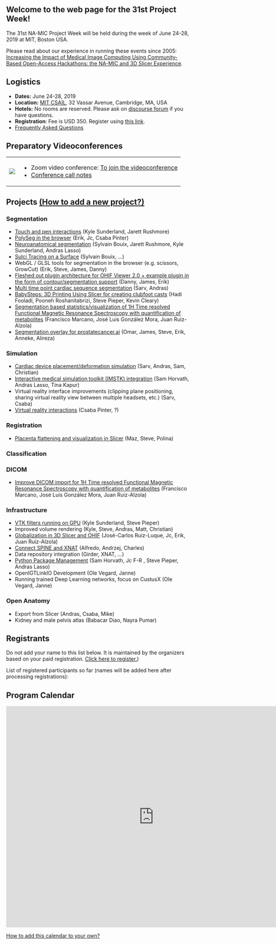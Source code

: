 
## Welcome to the web page for the 31st Project Week!




The 31st NA-MIC Project Week will be held during the week of June 24-28, 2019 at MIT, Boston USA.

Please read about our experience in running these events since 2005: [Increasing the Impact of Medical Image Computing Using
Community-Based Open-Access Hackathons: the NA-MIC and 3D Slicer Experience](http://www.spl.harvard.edu/publications/item/view/3004).

## Logistics
- **Dates:** June 24-28, 2019
- **Location:** [MIT CSAIL](https://www.csail.mit.edu/about/visit-csail), 32 Vassar Avenue, Cambridge, MA, USA
- **Hotels:** No rooms are reserved.  Please ask on [discourse forum](https://discourse.slicer.org/c/community/project-week) if you have questions.
- **Registration**: Fee is USD 350.  Register using [this link](https://www.regonline.com/registration/Checkin.aspx?EventID=2555870).
- [Frequently Asked Questions](ProjectWeek)

## Preparatory Videoconferences


<table><tr>
    <td>
        <img src="zoom-photo-2019-05-07.png">
    </td>
    <td>
        <ul>
            <li>
                Zoom video conference: <a href="https://zoom.us/j/692997791">To join the videoconference</a>
            </li>
            <li>
<a href="https://github.com/NA-MIC/ProjectWeek/blob/master/PW31_2019_Boston/PreparatoryMeetingsNotes.md">Conference call notes</a>
            </li>
        </ul>
    </td>
</tr></table>

## Projects [(How to add a new project?)](Projects/README.md)
<a name="ProjectsList"/>


### Segmentation
- [Touch and pen interactions](Projects/TouchAndPenInteractions/README.md) (Kyle Sunderland, Jarett Rushmore)
- [PolySeg in the browser](Projects/PolySeg4Web/README.md) (Erik, Jc, Csaba Pinter)
- [Neuroanatomical segmentation](Projects/NeuroSegmentation/README.md) (Sylvain Bouix, Jarett Rushmore, Kyle Sunderland, Andras Lasso)
- [Sulci Tracing on a Surface](Projects/SurfaceSulciTracing/README.md) (Sylvain Bouix, ...)
- WebGL / GLSL tools for segmentation in the browser (e.g. scissors, GrowCut) (Erik, Steve, James, Danny)
- [Fleshed out plugin architecture for OHIF Viewer 2.0 + example plugin in the form of contour/segmentation support](Projects/OHIFPluginArchitecture/README.md) (Danny, James, Erik)
- [Multi time point cardiac sequence segmentation](Projects/Multitimepointcardiacsegmentation/README.md) (Sarv, Andras)
- [BabySteps: 3D Printing Using Slicer for creating clubfoot casts](Projects/ClubfootCasts/README.md) (Hadi Fooladi, Pooneh Roshanitabrizi, Steve Pieper, Kevin Cleary)
- [Segmentation based statistics/visualization of 1H Time resolved Functional Magnetic Resonance Spectroscopy with quantification of metabolites](Projects/SegmentationStatisticsSpectroscopy/README.md) (Francisco Marcano, José Luis González Mora, Juan Ruiz-Alzola)
- [Segmentation overlay for prostatecancer.ai](Projects/SegOverlay_ProstateCancerAI/README.md) (Omar, James, Steve, Erik, Anneke, Alireza)


### Simulation
- [Cardiac device placement/deformation simulation](Projects/cardiacdeviceplacementsimulation/README.md) (Sarv, Andras, Sam, Christian)
- [Interactive medical simulation toolkit (IMSTK) integration](Projects/SlicerIMSTK/README.md) (Sam Horvath, Andras Lasso, Tina Kapur)
- Virtual reality interface improvements (clipping plane positioning, sharing virtual reality view between multiple headsets, etc.)
(Sarv, Csaba)
- [Virtual reality interactions](Projects/VirtualRealityInteractions/README.md) (Csaba Pinter, ?)

### Registration

- [Placenta flattening and visualization in Slicer](Projects/Placenta-Flattening/README.md) (Maz, Steve, Polina)

### Classification

### DICOM
- [Improve DICOM import for 1H Time resolved Functional Magnetic Resonance Spectroscopy with quantification of metabolites](Projects/DICOMImportSpectroscopy/README.md) (Francisco Marcano, José Luis González Mora, Juan Ruiz-Alzola)

### Infrastructure
- [VTK filters running on GPU](Projects/GLSLShaders/README.md) (Kyle Sunderland, Steve Pieper)
- Improved volume rendering (Kyle, Steve, Andras, Matt, Christian)
- [Globalization in 3D Slicer and OHIF](ProjectWeek/blob/master/PW31_2019_Boston/Projects/Globalization3DSlicer_OHIF/README.md) (José-Carlos Ruiz-Luque, Jc, Erik, Juan Ruiz-Alzola)
- [Connect SPINE and XNAT](Projects/Connect_SPINE_and_XNAT/README.md) (Alfredo, Andrzej, Charles)
- Data repository integration (Girder, XNAT, ...)
- [Python Package Management](Projects/PythonPackages/README.md) (Sam Horvath, Jc F-R , Steve Pieper, Andras Lasso)
- OpenIGTLinkIO Development (Ole Vegard, Janne)
- Running trained Deep Learning networks, focus on CustusX (Ole Vegard, Janne)

### Open Anatomy
- Export from Slicer (Andras, Csaba, Mike)
- Kidney and male pelvis atlas (Babacar Diao, Nayra Pumar)


## Registrants

Do not add your name to this list below. It is maintained by the organizers based on your paid registration. [Click here to register.](https://www.regonline.com/registration/Checkin.aspx?EventID=2555870))

List of registered participants so far (names will be added here after processing registrations):

<!-- ORGANIZERS: please edit REGISTRANTS.md -->

## Program Calendar

<iframe src="https://calendar.google.com/calendar/embed?src=kitware.com_sb07i171olac9aavh46ir495c4%40group.calendar.google.com&ctz=America%2FNew_York" style="border: 0" width="800" height="600" frameborder="0" scrolling="no"></iframe>

[How to add this calendar to your own?](../common/Calendar.md)

